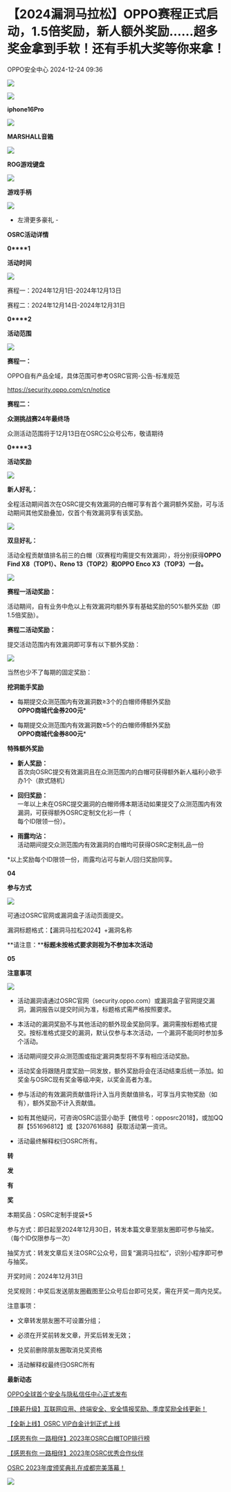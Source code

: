 #  【2024漏洞马拉松】OPPO赛程正式启动，1.5倍奖励，新人额外奖励……超多奖金拿到手软！还有手机大奖等你来拿！   
 OPPO安全中心   2024-12-24 09:36  
  
![](https://mmbiz.qpic.cn/sz_mmbiz_gif/w59opTUO3lBXG90e5mrAkr8nb1A9gnhZ4ybpLp5S4g8CicoYZXpaRZmr16qDKHa5faas8LRia8coic7upmmKbA6EA/640?wx_fmt=gif&tp=webp&wxfrom=10005&wx_lazy=1&wx_co=1 "")  
  
  
![](https://mmbiz.qpic.cn/sz_mmbiz_png/w59opTUO3lBXG90e5mrAkr8nb1A9gnhZ62h2NSfje5YaXUpykWu7NMXLdlic6lkJlLDuCrefOVBZYrbxicrpfAiag/640?wx_fmt=other&tp=webp&wxfrom=10005&wx_lazy=1&wx_co=1 "")  
  
**iphone16Pro**  
  
  
![](https://mmbiz.qpic.cn/sz_mmbiz_png/Lsmqs4DI7XWjccZJBUSdGfDY7WuEdBRTMoFQ6nZzzUnzPNCIgYWI4sF8C46ibNta53Jqa96ldf1VZ1Fp67W4Gcg/640?wx_fmt=other&tp=webp&wxfrom=10005&wx_lazy=1&wx_co=1 "")  
  
  
**MARSHALL音箱**  
  
  
![](https://mmbiz.qpic.cn/sz_mmbiz_png/Lsmqs4DI7XWjccZJBUSdGfDY7WuEdBRTxjbqqK1CUzicqncoxcud0x6bTmv2uiapQiaWTSeDwop5acjpsUfpLAPbA/640?wx_fmt=other&tp=webp&wxfrom=10005&wx_lazy=1&wx_co=1 "")  
  
  
**ROG游戏键盘**  
  
  
![](https://mmbiz.qpic.cn/sz_mmbiz_png/Lsmqs4DI7XWjccZJBUSdGfDY7WuEdBRTncvaicJzrwSwmbslSPWbJhB4SdEBn8FvzwtwZkpKnWiaK5XUyvibkKIgw/640?wx_fmt=other&tp=webp&wxfrom=10005&wx_lazy=1&wx_co=1 "")  
  
  
**游戏手柄**  
  
  
![](https://mmbiz.qpic.cn/sz_mmbiz_png/Lsmqs4DI7XWjccZJBUSdGfDY7WuEdBRTEvdCeBBuFXUYYvl8dcuKB7YmY5UeQWoqoSyEtFnTj6hk6iaZUCibImFQ/640?wx_fmt=other&tp=webp&wxfrom=10005&wx_lazy=1&wx_co=1 "")  
  
  
- 左滑更多豪礼 -  
  
  
**OSRC活动详情**  
  
  
  
**0****1**  
  
  
  
  
**活动时间**  
  
![](https://mmbiz.qpic.cn/sz_mmbiz_gif/kVCSSCFiaG8Kyh7qIkBp0ARibrzUpA1fBBq2RUrjXqHYxPSWd7UXfbNPoBPmeTlj3g8EvapcaIUKG7wricUpbYyww/640?wx_fmt=gif&from=appmsg "")  
  
  
赛程一：2024年12月1日-2024年12月13日  
  
赛程二：2024年12月14日-2024年12月31日  
  
  
**0****2**  
  
  
  
  
**活动范围**  
  
![](https://mmbiz.qpic.cn/sz_mmbiz_gif/kVCSSCFiaG8Kyh7qIkBp0ARibrzUpA1fBBq2RUrjXqHYxPSWd7UXfbNPoBPmeTlj3g8EvapcaIUKG7wricUpbYyww/640?wx_fmt=gif&from=appmsg "")  
  
  
**赛程一：**  
  
OPPO自有产品全域，具体范围可参考OSRC官网-公告-标准规范  
  
https://security.oppo.com/cn/notice  
  
  
**赛程二：**  
  
**众测挑战赛24年最终场**  
  
众测活动范围将于12月13日在OSRC公众号公布，敬请期待  
  
  
**0****3**  
  
  
  
  
**活动奖励**  
  
![](https://mmbiz.qpic.cn/sz_mmbiz_gif/kVCSSCFiaG8Kyh7qIkBp0ARibrzUpA1fBBq2RUrjXqHYxPSWd7UXfbNPoBPmeTlj3g8EvapcaIUKG7wricUpbYyww/640?wx_fmt=gif&from=appmsg "")  
  
  
**新人好礼：**  
  
全程活动期间首次在OSRC提交有效漏洞的白帽可享有首个漏洞额外奖励，可与活动期间其他奖励叠加，仅首个有效漏洞享有该奖励。  
  
![](https://mmbiz.qpic.cn/sz_mmbiz_png/kVCSSCFiaG8Kyh7qIkBp0ARibrzUpA1fBBdEjeOeZuiaY4pxqY0hspbd6ulYZnza5icMh0xliaSdbfrNdIu0QoNpicjw/640?wx_fmt=png&from=appmsg "")  
  
  
**双旦好礼：**  
  
活动全程贡献值排名前三的白帽（双赛程均需提交有效漏洞），将分别获得**OPPO Find X8（TOP1）、Reno 13（TOP2）和OPPO Enco X3（TOP3）一台。**  
  
![](https://mmbiz.qpic.cn/sz_mmbiz_jpg/kVCSSCFiaG8Kyh7qIkBp0ARibrzUpA1fBBuDrtJHzBcDwccp22zjaxicIP8eQUsYZtHh6F6OZhMiagJeicY6TUXR4bg/640?wx_fmt=jpeg&from=appmsg "")  
  
  
**赛程一活动奖励：**  
  
活动期间，自有业务中危以上有效漏洞均额外享有基础奖励的50%额外奖励（即1.5倍奖励）。  
  
  
**赛程二活动奖励：**  
  
提交活动范围内有效漏洞即可享有以下额外奖励：  
  
![](https://mmbiz.qpic.cn/sz_mmbiz_png/kVCSSCFiaG8Kyh7qIkBp0ARibrzUpA1fBBBqO4j92bMWB4wQzj8yl05JXHoSGPmTCiblI7oR3KUWtdoibafz1paBgg/640?wx_fmt=png&from=appmsg "")  
  
  
当然也少不了每期的固定奖励：  
  
**挖洞能手奖励**  
  
- 每期提交众测范围内有效漏洞数≥3个的白帽师傅额外奖励  
**OPPO商城代金券200元***  
  
- 每期提交众测范围内有效漏洞数≥5个的白帽师傅额外奖励  
**OPPO商城代金券800元***  
  
**特殊额外奖励**  
  
- **新人奖励：**  
首次向OSRC提交有效漏洞且在众测范围内的白帽可获得额外新人福利小欧手办1个（款式随机）  
  
- **回归奖励：**  
一年以上未在OSRC提交漏洞的白帽师傅本期活动如果提交了众测范围内有效漏洞，可获得额外OSRC定制文化衫一件（  
每个ID限领一份）。  
  
- **雨露均沾：**  
活动期间提交众测范围内有效漏洞的白帽均可获得OSRC定制礼品一份  
  
*以上奖励每个ID限领一份，雨露均沾可与新人/回归奖励同享。  
  
  
  
  
**04**  
  
  
  
  
**参与方式**  
  
![](https://mmbiz.qpic.cn/sz_mmbiz_gif/kVCSSCFiaG8Kyh7qIkBp0ARibrzUpA1fBBq2RUrjXqHYxPSWd7UXfbNPoBPmeTlj3g8EvapcaIUKG7wricUpbYyww/640?wx_fmt=gif&from=appmsg "")  
  
  
可通过OSRC官网或漏洞盒子活动页面提交。  
  
漏洞标题格式：【漏洞马拉松2024】+漏洞名称  
  
**请注意：****标题未按格式要求则视为不参加本次活动**  
  
  
**05**  
  
  
  
  
**注意事项**  
  
![](https://mmbiz.qpic.cn/sz_mmbiz_gif/kVCSSCFiaG8Kyh7qIkBp0ARibrzUpA1fBBq2RUrjXqHYxPSWd7UXfbNPoBPmeTlj3g8EvapcaIUKG7wricUpbYyww/640?wx_fmt=gif&from=appmsg "")  
  
- 活动漏洞请通过OSRC官网（security.oppo.com）或漏洞盒子官网提交漏洞，漏洞报告以提交时间为准，标题格式需严格按照要求。  
  
- 本活动的漏洞奖励不与其他活动的额外现金奖励同享。漏洞需按标题格式提交。按标准格式提交的漏洞，默认仅参与本次活动，一个漏洞不能同时参加多个活动。  
  
- 活动期间提交非众测范围或指定漏洞类型将不享有相应活动奖励。  
  
- 活动奖金将跟随月度奖励一同发放，额外奖励将会在活动结束后统一添加。如奖金与OSRC现有奖金等级冲突，以奖金高者为准。  
  
- 参与活动的有效漏洞贡献值将计入当月贡献值排名，可享当月实物奖励（如有），额外奖励不计入贡献值。  
  
- 如有其他疑问，可咨询OSRC运营小助手【微信号：opposrc2018】，或加QQ群【551696812】或【320761688】获取活动第一资讯。  
  
- 活动最终解释权归OSRC所有。  
  
  
  
  
  
**转**  
  
**发**  
  
**有**  
  
**奖**  
  
  
  
本期奖品：OSRC定制手提袋*5  
  
参与方式：即日起至2024年12月30日，转发本篇文章至朋友圈即可参与抽奖。（每个ID仅限参与一次）  
  
抽奖方式：转发文章后关注OSRC公众号，回复“漏洞马拉松”，识别小程序即可参与抽奖。  
  
开奖时间：2024年12月31日  
  
兑奖规则：中奖后发送朋友圈截图至公众号后台即可兑奖，需在开奖一周内兑奖。  
  
注意事项：  
  
- 文章转发朋友圈不可设置分组；  
  
- 必须在开奖前转发文章，开奖后转发无效；  
  
- 兑奖前删除朋友圈取消兑奖资格  
  
- 活动解释权最终归OSRC所有  
  
  
  
  
**最新动态**  
  
[OPPO全球首个安全与隐私信任中心正式发布](http://mp.weixin.qq.com/s?__biz=MzUyNzc4Mzk3MQ==&mid=2247493857&idx=1&sn=a2e937fa011c1a955089e996a137f590&chksm=fa78e9adcd0f60bb7b47a7ab0c08a506e4eb728b221a3f4a4b359c901f07a0d0eab9bb20c885&scene=21#wechat_redirect)  
  
  
[【换薪升级】互联网应用、终端安全、安全情报奖励、季度奖励全线更新！](http://mp.weixin.qq.com/s?__biz=MzUyNzc4Mzk3MQ==&mid=2247493692&idx=1&sn=41c085aebf628bfbccd609df4c027c2b&chksm=fa78e970cd0f60660fb4ed016a04e39af0c38ab63ccc55cb305ce617c98ad367f72c745fdd86&scene=21#wechat_redirect)  
  
  
[【全新上线】OSRC VIP白金计划正式上线](http://mp.weixin.qq.com/s?__biz=MzUyNzc4Mzk3MQ==&mid=2247493692&idx=2&sn=023f6f2975997c69279b63674236c8f8&chksm=fa78e970cd0f6066f037d66bffc139c54681658cbda102c4274509091657e037780098521e97&scene=21#wechat_redirect)  
  
  
[【感恩有你 一路相伴】2023年OSRC白帽TOP排行榜](http://mp.weixin.qq.com/s?__biz=MzUyNzc4Mzk3MQ==&mid=2247492986&idx=1&sn=c3b901d5c18f942d059e2879f80241a7&chksm=fa78e436cd0f6d204eee0e2cbcbd73598e712f33f93a08f8402f60838f031ee6e5d6472471fc&scene=21#wechat_redirect)  
  
  
[【感恩有你 一路相伴】2023年OSRC优秀合作伙伴](http://mp.weixin.qq.com/s?__biz=MzUyNzc4Mzk3MQ==&mid=2247492988&idx=1&sn=8beb39d1b5656f7bac2ee37c97752809&chksm=fa78e430cd0f6d263d347f5c2c6312f66dcf9fd1339d26d8e0834b102fa16719d9d5f54d44ca&scene=21#wechat_redirect)  
  
  
[OSRC 2023年度颁奖典礼在成都完美落幕！](http://mp.weixin.qq.com/s?__biz=MzUyNzc4Mzk3MQ==&mid=2247492980&idx=1&sn=25f3562e42dce32c768005953d8394e1&chksm=fa78e438cd0f6d2eeca4953609296172846ab5e4b28280f31b94c7d1af4813216dc009e8e55e&scene=21#wechat_redirect)  
  
  
  
![](https://mmbiz.qpic.cn/mmbiz_jpg/kVCSSCFiaG8K50St7Jazic4tm9Kq3qAUUWeQWnAACHnZISn42bL1uOrjJBAcPpJTgSed2jMDZ4xh7jQkzQTKk9aw/640?wx_fmt=other&wxfrom=5&wx_lazy=1&wx_co=1&tp=webp "")  
  
